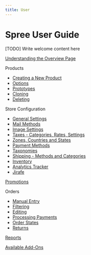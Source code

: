 ```yaml
---
title: User
---
```


# Spree User Guide

[TODO] Write welcome content here

[Understanding the Overview Page](overview.md)

Products
* [Creating a New Product](products/creating.md)
* [Options](products/options.md)
* [Prototypes](products/prototypes.md)
* [Cloning](products/cloning.md)
* [Deleting](products/deleting.md)

Store Configuration
* [General Settings](config/general_settings.md)
* [Mail Methods](config/mail_methods.md)
* [Image Settings](config/images.md)
* [Taxes - Categories, Rates, Settings](config/taxes.md)
* [Zones, Countries and States](config/zones_countries_states.md)
* [Payment Methods](config/payment_methods.md)
* [Taxonomies](config/taxonomies.md)
* [Shipping - Methods and Categories](config/shipping.md)
* [Inventory](config/inventory.md)
* [Analytics Tracker](config/analytics.md)
* [Jirafe](config/jirafe.md)

[Promotions](promotions.md)

Orders
* [Manual Entry](orders/entering.md)
* [Filtering](orders/filtering.md)
* [Editing](orders/editing.md)
* [Processing Payments](orders/processing_payments.md)
* [Order States](orders/order_states.md)
* [Returns](orders/returns.md)

[Reports](reports.md)

[Available Add-Ons](extensions.md)